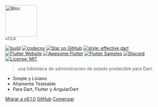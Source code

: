 <img src="https://raw.githubusercontent.com/mit-73/bloc/master/docs/assets/bloc_logo_full.png" height="100" alt="Bloc" /><br/><small>v7.2.0</small>

[![build](https://github.com/mit-73/bloc/workflows/build/badge.svg)](https://github.com/mit-73/bloc/actions)
[![codecov](https://codecov.io/gh/mit-73/Bloc/branch/master/graph/badge.svg)](https://codecov.io/gh/mit-73/bloc)
[![Star on GitHub](https://img.shields.io/github/stars/mit-73/bloc.svg?style=flat&logo=github&colorB=deeppink&label=stars)](https://github.com/mit-73/bloc)
[![style: effective dart](https://img.shields.io/badge/style-effective_dart-40c4ff.svg)](https://github.com/tenhobi/effective_dart)
[![Flutter Website](https://img.shields.io/badge/flutter-website-deepskyblue.svg)](https://flutter.dev/docs/development/data-and-backend/state-mgmt/options#bloc--rx)
[![Awesome Flutter](https://img.shields.io/badge/awesome-flutter-blue.svg?longCache=true)](https://github.com/Solido/awesome-flutter#standard)
[![Flutter Samples](https://img.shields.io/badge/flutter-samples-teal.svg?longCache=true)](http://fluttersamples.com)
[![Discord](https://img.shields.io/discord/649708778631200778.svg?logo=discord&color=blue)](https://discord.gg/bloc)
[![License: MIT](https://img.shields.io/badge/license-MIT-purple.svg)](https://opensource.org/licenses/MIT)

> una biblioteca de administración de estado predecible para Dart.

- Simple y Liviano
- Altamente Testeable
- Para Dart, Flutter y AngularDart

[Migrar a v6.1.0](es/migration.md)
[GitHub](https://github.com/mit-73/bloc/)
[Comenzar](es/gettingstarted.md)
